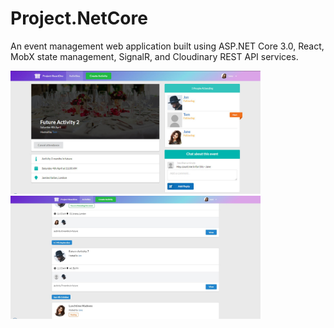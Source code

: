 # Project.NetCore

An event management web application built using ASP.NET Core 3.0, React, MobX state management,
SignalR, and Cloudinary REST API services.
<div>
  <div>
    <img src="images/bxtv_0001.jpg" width="400" />  
  </div>
  <div>
    <img src="images/bvxt_0002.jpg" width="400" />
  </div>
</div>
